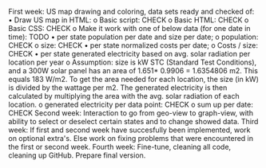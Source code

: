 First week: US map drawing and coloring, data sets ready and checked of:
•	Draw US map in HTML:
o	Basic script: CHECK
o	Basic HTML: CHECK
o	Basic CSS: CHECK
o	Make it work with one of below data (for one date in time): TODO
•	per state population per date and size per date; 
o	population: CHECK
o	size: CHECK
•	per state normalized costs per date;
o	Costs / size: CHECK
•	per state generated electricity based on avg. solar radiation per location per year
o	Assumption: size is kW STC (Standard Test Conditions), and a 300W solar panel has an area of 1.651* 0.9906 = 1.6354806 m2. This equals 183 W/m2.  To get the area needed for each location, the size (in kW) is divided by the wattage per m2. The generated electricity is then calculated by multiplying the area with the avg. solar radiation of each location. 
o	generated electricity per data point: CHECK
o	sum up per date: CHECK
Second week: Interaction to go from geo-view to graph-view, with ability to select or deselect certain states and to change showed data.
Third week: If first and second week have succesfully been implemented, work on optional extra's. Else work on fixing problems that were encountered in the first or second week.
Fourth week: Fine-tune, cleaning all code, cleaning up GitHub. Prepare final version.

